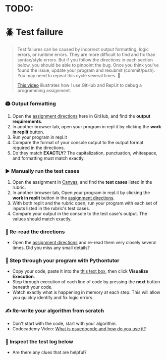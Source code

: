 # TODO:

# :beetle: Test failure
> Test failures can be caused by incorrect output formatting, logic errors, or runtime errors. They are more difficult to find and fix than syntax/style errors. But if you follow the directions in each section below, you should be able to pinpoint the bug. Once you think you've found the issue, update your program and resubmit (commit/push). You may need to repeat this cycle several times. :repeat: 
> 
> [This video](https://youtu.be/gdc-SYhRFCM) illustrates how I use GitHub and Repl.it to debug a programming assignment.

### :printer: Output formatting
1. Open the [assignment directions](../blob/main/README.md) here in GitHub, and find the **output requirements**.
2. In another browser tab, open your program in repl.it by clicking the **work in replit** button.
3. Run your program in repl.it
4. Compare the format of your console output to the output format required in the directions. 
5. Do they match **EXACTLY**? The capitalization, punctuation, whitespace, and formatting must match exactly.
### :arrow_forward: Manually run the test cases
1. Open the assignment in [Canvas](https://uvu.instructure.com/), and find the **test cases** listed in the rubric. 
2. In another browser tab, Open your program in repl.it by clicking the **work in replit** button in the [assignment directions](../blob/main/README.md).
4. With both replit and the rubric open, run your program with each set of inputs listed in the rubric's test cases.
5. Compare your output in the console to the test case's output. The values should match exactly.
### :mag_right: Re-read the directions
- Open the [assignment directions](../blob/main/README.md) and re-read them very closely several times. Did you miss any small details?
### :footprints: Step through your program with Pythontutor
- Copy your code, paste it into the [this text box](http://www.pythontutor.com/visualize.html#mode=edit), then click **Visualize Execution**.
- Step through execution of each line of code by pressing the **next** button beneath your code.
- Watch exactly what is happening in memory at each step. This will allow you quickly identify and fix logic errors.
### :writing_hand: Re-write your algorithm from scratch
- Don't start with the code, start with your algorithm.
- Codecademy Video: [What is psuedocode and how do you use it?](https://youtu.be/PwGA4Lm8zuE)
### :open_book: Inspect the test log below
- Are there any clues that are helpful?

<br>